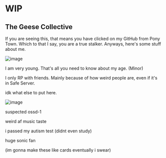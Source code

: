 # WIP
## The Geese Collective

If you are seeing this, that means you have clicked on my GitHub from Pony Town. Which to that I say, you are a true stalker. Anyways, here's some stuff about me.

![image](https://github.com/user-attachments/assets/a73c18fb-20bb-4f6e-8fb6-2e57651a3621)

I am very young. That's all you need to know about my age. (Minor)

I only RP with friends. Mainly because of how weird people are, even if it's in Safe Server.

idk what else to put here.

![image](https://github.com/user-attachments/assets/a80acebe-ef83-498f-8b9d-c5574400e4f1)

suspected ossd-1

weird af music taste

i passed my autism test (didnt even study)

huge sonic fan

(im gonna make these like cards eventually i swear)
